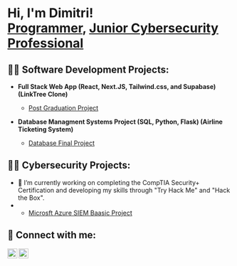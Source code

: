 <h1>Hi, I'm Dimitri! <br/><a href="https://github.com/dbelessakos?tab=repositories">Programmer</a>, <a href="https://www.linkedin.com/in/dab5500/">Junior Cybersecurity Professional</a>
<h2>👨‍💻 Software Development Projects:</h2>

- <b>Full Stack Web App (React, Next.JS, Tailwind.css, and Supabase) (LinkTree Clone)</b>
  - [Post Graduation Project](https://github.com/dbelessakos/LinkTreeClone)
 
- <b>Database Managment Systems Project (SQL, Python, Flask) (Airline Ticketing System)</b>
  - [Database Final Project](https://github.com/dbelessakos/databaseProject)
 
<h2>👨‍💻 Cybersecurity Projects:</h2>

- 🔭 I’m currently working on completing the CompTIA Security+ Certification and developing my skills through "Try Hack Me" and "Hack the Box".
-   - [Microsft Azure SIEM Baasic Project](https://github.com/dbelessakos/AzureSIEM-)

<h2> 🤳 Connect with me:</h2>

[<img align="left" alt="DimitriBelessakos | LinkedIn" width="22px" src="https://cdn.jsdelivr.net/npm/simple-icons@v3/icons/linkedin.svg" />][linkedin]
[<img align="left" alt="DimitriBelessakos | Instagram" width="22px" src="https://cdn.jsdelivr.net/npm/simple-icons@v3/icons/instagram.svg" />][instagram]

[linkedin]: https://linkedin.com/in/dab5500/
[instagram]: https://www.instagram.com/dbelessakos/


<!--
**joshmadakor1/joshmadakor1** is a ✨ _special_ ✨ repository because its `README.md` (this file) appears on your GitHub profile.

Here are some ideas to get you started:

- 🔭 I’m currently working on ...
- 🌱 I’m currently learning ...
- 👯 I’m looking to collaborate on ...
- 🤔 I’m looking for help with ...
- 💬 Ask me about ...
- 📫 How to reach me: ...
- 😄 Pronouns: ...
- ⚡ Fun fact: ...
-->
